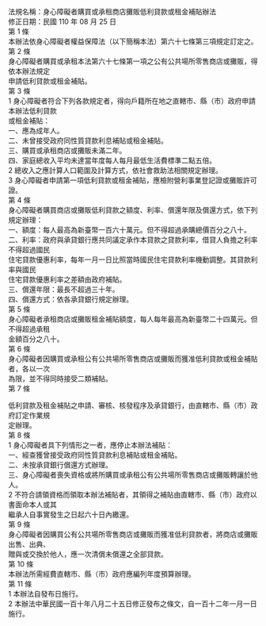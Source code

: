 法規名稱：身心障礙者購買或承租商店攤販低利貸款或租金補貼辦法  
修正日期：民國 110 年 08 月 25 日  
第 1 條  
本辦法依身心障礙者權益保障法（以下簡稱本法）第六十七條第三項規定訂定之。  
第 2 條  
身心障礙者購買或承租本法第六十七條第一項之公有公共場所零售商店或攤販，得依本辦法規定  
申請低利貸款或租金補貼。  
第 3 條  
1 身心障礙者符合下列各款規定者，得向戶籍所在地之直轄市、縣（市）政府申請本辦法低利貸款  
或租金補貼：  
一、應為成年人。  
二、未曾接受政府同性質貸款利息補貼或租金補貼。  
三、購買或承租商店或攤販未滿二年。  
四、家庭總收入平均未達當年度每人每月最低生活費標準二點五倍。  
2 總收入之應計算人口範圍及計算方式，依社會救助法相關規定辦理。  
3 身心障礙者申請第一項低利貸款或租金補貼，應檢附營利事業登記證或攤販許可證。  
第 4 條  
身心障礙者購買商店或攤販低利貸款之額度、利率、償還年限及償還方式，依下列規定辦理：  
一、額度：每人最高為新臺幣一百六十萬元。但不得超過承購總價百分之八十。  
二、利率：政府與承貸銀行應共同議定承作本貸款之貸款利率，借貸人負擔之利率不得超過國民  
住宅貸款優惠利率，每年一月一日比照當時國民住宅貸款利率機動調整。其貸款利率與國民  
住宅貸款優惠利率之差額由政府補貼。  
三、償還年限：最長不超過三十年。  
四、償還方式：依各承貸銀行規定辦理。  
第 5 條  
身心障礙者承租商店或攤販租金補貼額度，每人每年最高為新臺幣二十四萬元。但不得超過承租  
金額百分之八十。  
第 6 條  
身心障礙者因購買或承租公有公共場所零售商店或攤販而獲准低利貸款或租金補貼者，各以一次  
為限，並不得同時接受二類補貼。  
第 7 條  


低利貸款及租金補貼之申請、審核、核發程序及承貸銀行，由直轄市、縣（市）政府訂定作業規  
定辦理。  
第 8 條  
1 身心障礙者具下列情形之一者，應停止本辦法補貼：  
一、經查獲曾接受政府同性質貸款利息補貼或租金補貼。  
二、未按承貸銀行償還方式辦理。  
三、身心障礙者喪失資格或將所購買或承租公有公共場所零售商店或攤販轉讓於他人。  
2 不符合請領資格而領取本辦法補貼者，其領得之補貼由直轄市、縣（市）政府以書面命本人或其  
繼承人自事實發生之日起六十日內繳還。  
第 9 條  
身心障礙者因購買公有公共場所零售商店或攤販而獲准低利貸款者，將商店或攤販出售、出典、  
贈與或交換於他人，應一次清償未償還之全部貸款。  
第 10 條  
本辦法所需經費直轄市、縣（市）政府應編列年度預算辦理。  
第 11 條  
1 本辦法自發布日施行。  
2 本辦法中華民國一百十年八月二十五日修正發布之條文，自一百十二年一月一日施行。  


